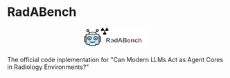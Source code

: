 # RadABench

<div align="center">
  <img src="./assets/logo.png" width="150"/> <div align="center"></div>
</div>

The official code inplementation for "Can Modern LLMs Act as Agent Cores in Radiology Environments?"
